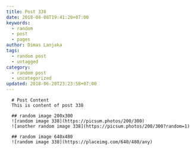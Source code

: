 ```yaml
---
title: Post 338
date: 2018-08-08T19:41:20+07:00
keywords:
  - random
  - post
  - pages
author: Dimas Lanjaka
tags:
  - random post
  - untagged
category:
  - random post
  - uncategorized
updated: 2018-06-20T23:23:58+07:00
---
```


      # Post Content
      This is content of post 338

      ## random image 200x300
      ![random image 338](https://picsum.photos/200/300)
      ![another random image 338](https://picsum.photos/200/300?random=1)

      ## random image 640x480
      ![random image 338](https://placeimg.com/640/480/any)
      